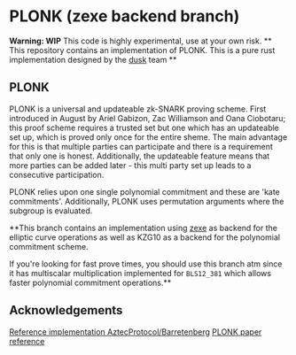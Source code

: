 # PLONK (zexe backend branch)

**Warning: WIP**
This code is highly experimental, use at your own risk.
** This repository contains an implementation of PLONK. 
This is a pure rust implementation designed by the [dusk](https://dusk.network) team ** 

## PLONK
PLONK is a universal and updateable zk-SNARK proving scheme. First 
introduced in August by Ariel Gabizon, Zac Williamson and Oana Ciobotaru; 
this proof scheme requires a trusted set but one which has an updateable 
set up, which is proved only once for the entire sheme. The main advantage 
for this is that multiple parties can participate and there is a 
requirement that only one is honest. Additionally, the updateable feature 
means that more parties can be added later - this multi party set up 
leads to a consecutive participation. 

PLONK relies upon one single polynomial commitment and these are 'kate commitments'. 
Additionally, PLONK uses permutation arguments where the subgroup is evaluated. 

**This branch contains an implementation using [zexe](https://github.com/scipr-lab/zexe/tree/master/algebra) as backend for the elliptic curve 
operations as well as KZG10 as a backend for the polynomial commitment scheme.

If you're looking for fast prove times, you should use this branch atm since it has
multiscalar multiplication implemented for `BLS12_381` which allows faster polynomial
commitment operations.** 



## Acknowledgements
[Reference implementation AztecProtocol/Barretenberg](https://github.com/AztecProtocol/barretenberg)
[PLONK paper reference]()
